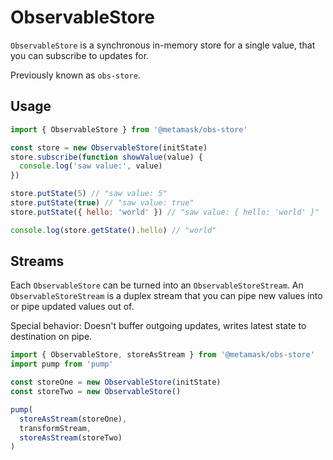 # ObservableStore

`ObservableStore` is a synchronous in-memory store for a single value,
that you can subscribe to updates for.

Previously known as `obs-store`.

## Usage

```js
import { ObservableStore } from '@metamask/obs-store'

const store = new ObservableStore(initState)
store.subscribe(function showValue(value) {
  console.log('saw value:', value)
})

store.putState(5) // "saw value: 5"
store.putState(true) // "saw value: true"
store.putState({ hello: 'world' }) // "saw value: { hello: 'world' }"

console.log(store.getState().hello) // "world"
```

## Streams

Each `ObservableStore` can be turned into an `ObservableStoreStream`.
An `ObservableStoreStream` is a duplex stream that you can pipe new values into or pipe updated values out of.

Special behavior: Doesn't buffer outgoing updates, writes latest state to destination on pipe.

```js
import { ObservableStore, storeAsStream } from '@metamask/obs-store'
import pump from 'pump'

const storeOne = new ObservableStore(initState)
const storeTwo = new ObservableStore()

pump(
  storeAsStream(storeOne),
  transformStream,
  storeAsStream(storeTwo)
)
```
